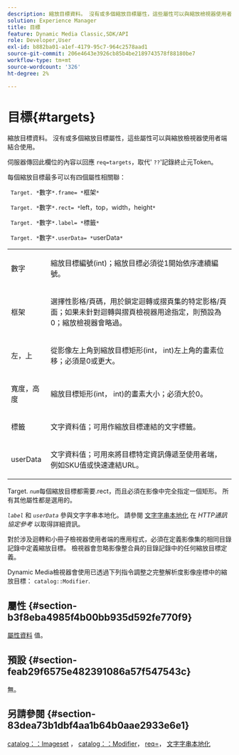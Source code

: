 ```yaml
---
description: 縮放目標資料。 沒有或多個縮放目標屬性，這些屬性可以與縮放檢視器使用者端結合使用。
solution: Experience Manager
title: 目標
feature: Dynamic Media Classic,SDK/API
role: Developer,User
exl-id: b882ba01-a1ef-4179-95c7-964c2578aad1
source-git-commit: 206e4643e3926cb85b4be2189743578f88180be7
workflow-type: tm+mt
source-wordcount: '326'
ht-degree: 2%

---
```


# 目標{#targets}

縮放目標資料。 沒有或多個縮放目標屬性，這些屬性可以與縮放檢視器使用者端結合使用。

伺服器傳回此欄位的內容以回應 `req=targets`，取代&#39; `??`&#39;記錄終止元Token。

每個縮放目標最多可以有四個屬性相關聯：

` Target. *`數字`*.frame= *`框架`*`

` Target. *`數字`*.rect= *`left，top，width，height`*`

` Target. *`數字`*.label= *`標籤`*`

` Target. *`數字`*.userData= *`userData`*`

<table id="simpletable_4C20157A7A444DEB9959B335CAFBAEC8"> 
 <tr class="strow"> 
  <td class="stentry"> <p> <span class="codeph"> <span class="varname"> 數字 </span> </span> </p> </td> 
  <td class="stentry"> <p>縮放目標編號(int)；縮放目標必須從1開始依序連續編號。 </p> </td> 
 </tr> 
 <tr class="strow"> 
  <td class="stentry"> <p> <span class="codeph"> <span class="varname"> 框架 </span> </span> </p> </td> 
  <td class="stentry"> <p>選擇性影格/頁碼，用於鎖定迴轉或摺頁集的特定影格/頁面；如果未針對迴轉與摺頁檢視器用途指定，則預設為0；縮放檢視器會略過。 </p> </td> 
 </tr> 
 <tr class="strow"> 
  <td class="stentry"> <p> <span class="codeph"> <span class="varname"> 左，上 </span> </span> </p> </td> 
  <td class="stentry"> <p>從影像左上角到縮放目標矩形(int， int)左上角的畫素位移；必須是0或更大。 </p> </td> 
 </tr> 
 <tr class="strow"> 
  <td class="stentry"> <p> <span class="codeph"> <span class="varname"> 寬度，高度 </span> </span> </p> </td> 
  <td class="stentry"> <p>縮放目標矩形(int， int)的畫素大小；必須大於0。 </p> </td> 
 </tr> 
 <tr class="strow"> 
  <td class="stentry"> <p> <span class="codeph"> <span class="varname"> 標籤 </span> </span> </p> </td> 
  <td class="stentry"> <p>文字資料值；可用作縮放目標連結的文字標籤。 </p> </td> 
 </tr> 
 <tr class="strow"> 
  <td class="stentry"> <p> <span class="codeph"> <span class="varname"> userData </span> </span> </p> </td> 
  <td class="stentry"> <p>文字資料值；可用來將目標特定資訊傳遞至使用者端，例如SKU值或快速連結URL。 </p> </td> 
 </tr> 
</table>

Target. *`num`*&#x200B;每個縮放目標都需要.rect，而且必須在影像中完全指定一個矩形。 所有其他屬性都是選用的。

*`label`* 和 *`userData`* 參與文字字串本地化。 請參閱 [文字字串本地化](/help/aem-is-ir-api/is-api/http-ref/image-serving-api-ref/c-http-protocol-reference/c-syntax-and-features/r-text-string-localization.md) 在 *HTTP通訊協定參考* 以取得詳細資訊。

對於涉及迴轉和小冊子檢視器使用者端的應用程式，必須在定義影像集的相同目錄記錄中定義縮放目標。 檢視器會忽略影像整合員的目錄記錄中的任何縮放目標定義。

Dynamic Media檢視器會使用已透過下列指令調整之完整解析度影像座標中的縮放目標： `catalog::Modifier`.

## 屬性 {#section-b3f8eba4985f4b00bb935d592fe770f9}

[屬性資料](/help/aem-is-ir-api/is-api/image-catalog/image-serving-api-ref/c-image-catalog-reference/c-overview/c-common-data-types/r-property-data.md) 值。

## 預設 {#section-feab29f6575e482391086a57f547543c}

無。

## 另請參閱 {#section-83dea73b1dbf4aa1b64b0aae2933e6e1}

[catalog：：Imageset](../../../../../../is-api/image-catalog/image-serving-api-ref/c-image-catalog-reference/c-image-svg-data-reference/c-image-data-reference/r-imageset-cat.md#reference-4764d347afd64afdaede9a74c7565256) ， [catalog：：Modifier](../../../../../../is-api/image-catalog/image-serving-api-ref/c-image-catalog-reference/c-image-svg-data-reference/c-image-data-reference/r-modifier-cat.md#reference-d2c6884b3a2248fab81a112d27969834)， [req=](/help/aem-is-ir-api/is-api/http-ref/image-serving-api-ref/c-http-protocol-reference/c-command-reference/r-req/r-req.md)， [文字字串本地化](/help/aem-is-ir-api/is-api/http-ref/image-serving-api-ref/c-http-protocol-reference/c-syntax-and-features/r-text-string-localization.md)
